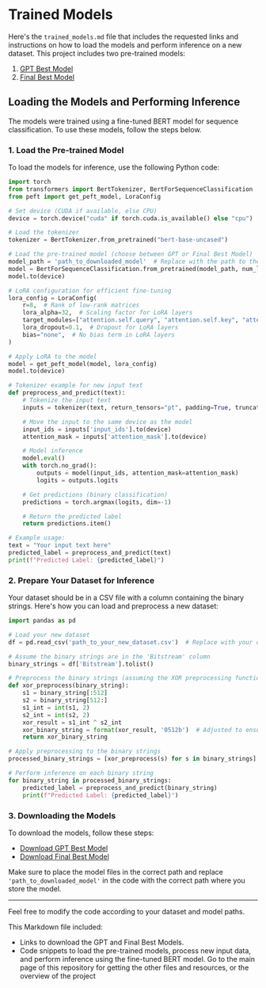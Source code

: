 

# Trained Models
Here's the `trained_models.md` file that includes the requested links and instructions on how to load the models and perform inference on a new dataset.
This project includes two pre-trained models:

1. [GPT Best Model](https://drive.google.com/file/d/1ONYv5-Ga25Rn3JVWeWNQ28XccGKaU-_n/view?usp=drive_link)
2. [Final Best Model](https://drive.google.com/file/d/14uWjBUuH_ZeIjqO7kecX7eUUnisuS4li/view?usp=sharing)

## Loading the Models and Performing Inference

The models were trained using a fine-tuned BERT model for sequence classification. To use these models, follow the steps below.

### 1. Load the Pre-trained Model

To load the models for inference, use the following Python code:

```python
import torch
from transformers import BertTokenizer, BertForSequenceClassification
from peft import get_peft_model, LoraConfig

# Set device (CUDA if available, else CPU)
device = torch.device("cuda" if torch.cuda.is_available() else "cpu")

# Load the tokenizer
tokenizer = BertTokenizer.from_pretrained("bert-base-uncased")

# Load the pre-trained model (choose between GPT or Final Best Model)
model_path = 'path_to_downloaded_model'  # Replace with the path to the downloaded model file
model = BertForSequenceClassification.from_pretrained(model_path, num_labels=2)
model.to(device)

# LoRA configuration for efficient fine-tuning
lora_config = LoraConfig(
    r=8,  # Rank of low-rank matrices
    lora_alpha=32,  # Scaling factor for LoRA layers
    target_modules=["attention.self.query", "attention.self.key", "attention.self.value", "attention.output.dense"], 
    lora_dropout=0.1,  # Dropout for LoRA layers
    bias="none",  # No bias term in LoRA layers
)

# Apply LoRA to the model
model = get_peft_model(model, lora_config)
model.to(device)

# Tokenizer example for new input text
def preprocess_and_predict(text):
    # Tokenize the input text
    inputs = tokenizer(text, return_tensors="pt", padding=True, truncation=True, max_length=512)

    # Move the input to the same device as the model
    input_ids = inputs['input_ids'].to(device)
    attention_mask = inputs['attention_mask'].to(device)

    # Model inference
    model.eval()
    with torch.no_grad():
        outputs = model(input_ids, attention_mask=attention_mask)
        logits = outputs.logits

    # Get predictions (binary classification)
    predictions = torch.argmax(logits, dim=-1)

    # Return the predicted label
    return predictions.item()

# Example usage:
text = "Your input text here"
predicted_label = preprocess_and_predict(text)
print(f"Predicted Label: {predicted_label}")
```

### 2. Prepare Your Dataset for Inference

Your dataset should be in a CSV file with a column containing the binary strings. Here's how you can load and preprocess a new dataset:

```python
import pandas as pd

# Load your new dataset
df = pd.read_csv('path_to_your_new_dataset.csv')  # Replace with your dataset file path

# Assume the binary strings are in the 'Bitstream' column
binary_strings = df['Bitstream'].tolist()

# Preprocess the binary strings (assuming the XOR preprocessing function is defined)
def xor_preprocess(binary_string):
    s1 = binary_string[:512]
    s2 = binary_string[512:]
    s1_int = int(s1, 2)
    s2_int = int(s2, 2)
    xor_result = s1_int ^ s2_int
    xor_binary_string = format(xor_result, '0512b')  # Adjusted to ensure 512 bits
    return xor_binary_string

# Apply preprocessing to the binary strings
processed_binary_strings = [xor_preprocess(s) for s in binary_strings]

# Perform inference on each binary string
for binary_string in processed_binary_strings:
    predicted_label = preprocess_and_predict(binary_string)
    print(f"Predicted Label: {predicted_label}")
```

### 3. Downloading the Models

To download the models, follow these steps:
- [Download GPT Best Model](https://drive.google.com/file/d/1ONYv5-Ga25Rn3JVWeWNQ28XccGKaU-_n/view?usp=drive_link)
- [Download Final Best Model](https://drive.google.com/file/d/14uWjBUuH_ZeIjqO7kecX7eUUnisuS4li/view?usp=sharing)

Make sure to place the model files in the correct path and replace `'path_to_downloaded_model'` in the code with the correct path where you store the model.

---

Feel free to modify the code according to your dataset and model paths.


This Markdown file included:
- Links to download the GPT and Final Best Models.
- Code snippets to load the pre-trained models, process new input data, and perform inference using the fine-tuned BERT model.
Go to the main page of this repository for getting the other files and resources, or the overview of the project
